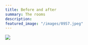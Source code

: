 ```yaml
---
title: Before and after
summary: The rooms
description:
featured_image: "/images/0957.jpeg"
---
```


![](/images/plan.png)